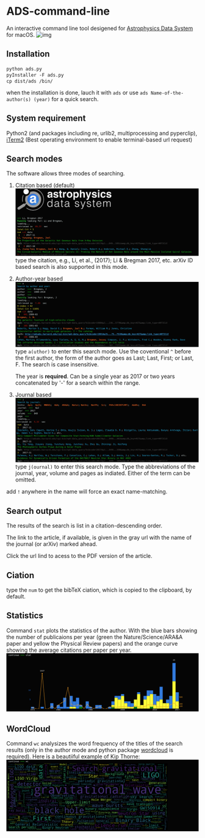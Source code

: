 # ADS-command-line
An interactive command line tool desigened for [Astrophysics Data System](http://www.adsabs.harvard.edu) for macOS.
![img](http://adsabs.github.io/img/bbb_assets/ads_logo_full_light_background.svg)
## Installation
```
python ads.py
pyInstaller -F ads.py
cp dist/ads /bin/
```
when the installation is done, lauch it with
`
ads
`
or use
`
ads Name-of-the-author(s) (year)
`
for a quick search.

## System requirement
Python2 (and packages including re, urlib2, multiprocessing and pyperclip), [iTerm2](http://www.iterm2.com) (Best operating environment to enable terminal-based url request)

## Search modes
The software allows three modes of searching.
1. Citation based (default)
![img](https://github.com/LiYunyang/ADS-command-line/blob/master/example/cmod.png)
   type the citation, e.g., Li, et al., (2017); Li & Bregman 2017, etc.
   arXiv ID based search is also supported in this mode.
2. Author-year based
    ![img](https://github.com/LiYunyang/ADS-command-line/blob/master/example/amod.png)
   type `a(uthor)` to enter this search mode. 
   Use the coventional `^` before the first author, the form of the author goes as Last; Last, First; or Last, F. The search is case insensitive.
   
   The year is **required**. Can be a single year as 2017 or two years concatenated by '-' for a search within the range.
3. Journal based
![img](https://github.com/LiYunyang/ADS-command-line/blob/master/example/jmode.png)
   type `j(ournal)` to enter this search mode.
   Type the abbreviations of the journal, year, volume and pages as indiated. Either of the term can be omitted.

add `!` anywhere in the name will force an exact name-matching.
## Search output
The results of the search is list in a citation-descending order. 

The link to the article, if available, is given in the gray url with the name of the journal (or arXiv) marked ahead.

Click the url lind to acess to the PDF version of the article.

## Ciation
type the `num` to get the bibTeX ciation, which is copied to the clipboard, by default.

## Statistics
Command `stat` plots the statistics of the author. With the blue bars showing the number of publicaions per year (green the Nature/Science/ARA&A paper and yellow the Physical Review papers) and the orange curve showing the average citations per paper per year.
![img](https://github.com/LiYunyang/ADS-command-line/blob/master/example/statistics.png)

## WordCloud
Command `wc` analysizes the word frequency of the titles of the search results (only in the author mode and python package [wordcloud](http://amueller.github.io/word_cloud/index.html) is required). Here is a beautiiful example of Kip Thorne:
![img](https://github.com/LiYunyang/ADS-command-line/blob/master/example/wc.png)
